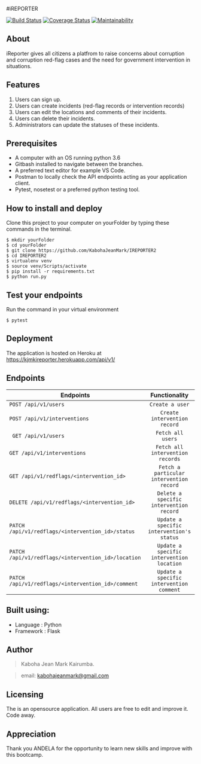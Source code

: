 #iREPORTER

[![Build Status](https://travis-ci.com/KabohaJeanMark/IREPORTER-CHALLENGE-3.svg?branch=develop)](https://travis-ci.com/KabohaJeanMark/IREPORTER-CHALLENGE-3)
[![Coverage Status](https://coveralls.io/repos/github/KabohaJeanMark/IREPORTER-CHALLENGE-3/badge.svg)](https://coveralls.io/github/KabohaJeanMark/IREPORTER-CHALLENGE-3)
[![Maintainability](https://api.codeclimate.com/v1/badges/34cd9b3182e2be45386e/maintainability)](https://codeclimate.com/github/KabohaJeanMark/IREPORTER-CHALLENGE-3/maintainability)

## About
iReporter gives all citizens a platfrom to raise concerns about corruption and corruption red-flag cases and the need for government intervention in situations.


## Features
1. Users can sign up.
2. Users can create incidents (red-flag records or intervention records)
3. Users can edit the locations and comments of their incidents.
4. Users can delete their incidents.
5. Administrators can update the statuses of these incidents. 

## Prerequisites
- A computer with an OS running python 3.6
- Gitbash installed to navigate between the branches.
- A preferred text editor for example VS Code.
- Postman to locally check the API endpoints acting as your application client. 
- Pytest, nosetest or a preferred python testing tool.

## How to install and deploy
Clone this project to your computer on yourFolder by typing these commands in the terminal.
```
$ mkdir yourFolder
$ cd yourFolder
$ git clone https://github.com/KabohaJeanMark/IREPORTER2
$ cd IREPORTER2
$ virtualenv venv
$ source venv/Scripts/activate
$ pip install -r requirements.txt
$ python run.py
```
## Test your endpoints
Run the command in your virtual environment
```
$ pytest
```
## Deployment
The application is hosted on Heroku at https://kjmkireporter.herokuapp.com/api/v1/

## Endpoints
| Endpoints                                              | Functionality                               |                             
| -------------------------------------------------------|:-------------------------------------------:|
|```POST /api/v1/users```                                |```Create a user```                          |
|```POST /api/v1/interventions```                        |```Create intervention record```             | 
|``` GET /api/v1/users```                                |```Fetch all users```                        |
| ```GET /api/v1/interventions```                        |```Fetch all intervention records```         |
| ```GET /api/v1/redflags/<intervention_id>```           |```Fetch a particular intervention record``` |                   
| ```DELETE /api/v1/redflags/<intervention_id>```        |```Delete a specific intervention record```  |
| ```PATCH /api/v1/redflags/<intervention_id>/status  ```|```Update a specific intervention's status```|
| ```PATCH /api/v1/redflags/<intervention_id>/location```|```Update a specific intervention location```| 
| ```PATCH /api/v1/redflags/<intervention_id>/comment``` |```Update a specific intervention comment``` | 



## Built using:
- Language : Python
- Framework : Flask

## Author
>Kaboha Jean Mark Kairumba.

>email: kabohajeanmark@gmail.com

## Licensing
The is an opensource application. All users are free to edit and improve it. Code away.

## Appreciation
Thank you ANDELA for the opportunity to learn new skills and improve with this bootcamp.
